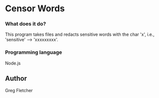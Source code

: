 # Censor Words

### What does it do?

This program takes files and redacts sensitive words with the char 'x', i.e., 'sensitive' --> 'xxxxxxxxx'.

### Programming language

Node.js

## Author

Greg Fletcher
